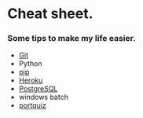 # Cheat sheet.

### Some tips to make my life easier.

- [Git](git_cheat_sheet.md)
- Python
- [pip](python_pip.md)
- [Heroku](heroku_CLI.md)
- [PostgreSQL](PostgreSQL/PostgreSQL.md)
- windows batch
- [portquiz](http://portquiz.net/)
